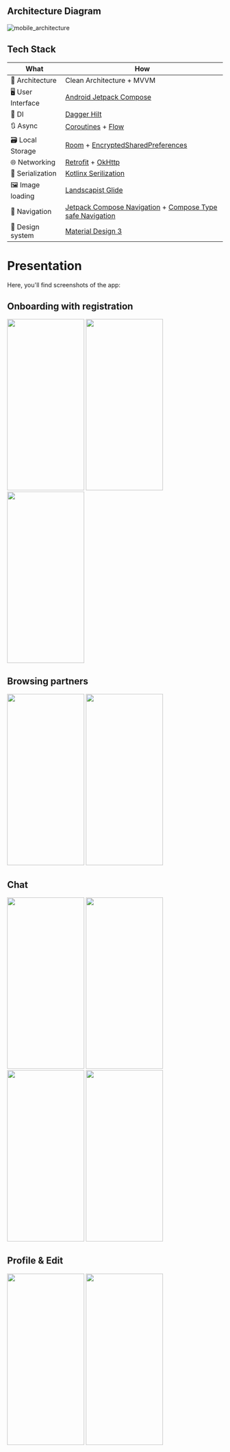 ## Architecture Diagram

![mobile_architecture](https://github.com/AndroBrain/DoborPartneraAndroid/assets/75139757/96a40438-5d5d-44cf-84ed-94875370bf60)

## Tech Stack

| What                                    | How                                                                                                                                                                             |
|-----------------------------------------|---------------------------------------------------------------------------------------------------------------------------------------------------------------------------------|
| 🧩 Architecture                         | Clean Architecture + MVVM                                                                                                        |
| 🖥️ User Interface                       | [Android Jetpack Compose](https://developer.android.com/jetpack/compose)                                                                                                          |
| 💉 DI                                   | [Dagger Hilt](https://dagger.dev/hilt/)                                                                                                                                                |
| 🔃 Async                                | [Coroutines](https://kotlinlang.org/docs/coroutines-overview.html) + [Flow](https://kotlinlang.org/docs/flow.html) |
| 🗃️ Local Storage                        | [Room](https://developer.android.com/training/data-storage/room/) + [EncryptedSharedPreferences](https://developer.android.com/reference/androidx/security/crypto/EncryptedSharedPreferences) |
| 🌐 Networking                           | [Retrofit](https://square.github.io/retrofit/) + [OkHttp](https://square.github.io/okhttp/) |
| 📜 Serialization                        | [Kotlinx Serilization](https://github.com/Kotlin/kotlinx.serialization) |
| 🖼️ Image loading                        | [Landscapist Glide](https://github.com/skydoves/landscapist?tab=readme-ov-file#glide) |
| 🧭 Navigation                           | [Jetpack Compose Navigation](https://developer.android.com/jetpack/compose/navigation) + [Compose Type safe Navigation](https://developer.android.com/guide/navigation/design/type-safety) |
| 🎨 Design system                        | [Material Design 3](https://m3.material.io/) |


# Presentation

Here, you'll find screenshots of the app:

## Onboarding with registration

<img src="https://github.com/AndroBrain/DoborPartneraAndroid/assets/75139757/2219c1e1-9e71-426f-8e4b-d8f57caa73d5" width="180" height="400"> <img src="https://github.com/AndroBrain/DoborPartneraAndroid/assets/75139757/d0ad091a-aa9d-4473-96a5-003669abc29d" width="180" height="400"> <img src="https://github.com/AndroBrain/DoborPartneraAndroid/assets/75139757/6c00177d-a64a-452f-8f25-33c2ea40659f" width="180" height="400"> 

## Browsing partners

<img src="https://github.com/AndroBrain/DoborPartneraAndroid/assets/75139757/ae4fc8e2-68d6-4cff-89d2-9bca37d5ff4a" width="180" height="400"> <img src="https://github.com/AndroBrain/DoborPartneraAndroid/assets/75139757/f03288da-2e7b-4a50-9b7b-f07020370b1d" width="180" height="400"> 

## Chat

<img src="https://github.com/AndroBrain/DoborPartneraAndroid/assets/75139757/3a56ceab-3f9c-4afd-b3dd-d2dfc39b2e87" width="180" height="400"> <img src="https://github.com/AndroBrain/DoborPartneraAndroid/assets/75139757/f839217e-6e2d-41f0-b57a-64ee9783fc6b" width="180" height="400"> <img src="https://github.com/AndroBrain/DoborPartneraAndroid/assets/75139757/a411cd44-d41f-4d26-a721-6c1c0ef07142" width="180" height="400"> <img src="https://github.com/AndroBrain/DoborPartneraAndroid/assets/75139757/506143d6-3a22-479c-a20b-5d1995d86149" width="180" height="400">

## Profile & Edit

<img src="https://github.com/AndroBrain/DoborPartneraAndroid/assets/75139757/18a06548-7219-4652-98b8-a83b86b828a1" width="180" height="400"> <img src="https://github.com/AndroBrain/DoborPartneraAndroid/assets/75139757/c1f7cc59-b522-4662-ba3f-3ed81f4b5119" width="180" height="400"> 
